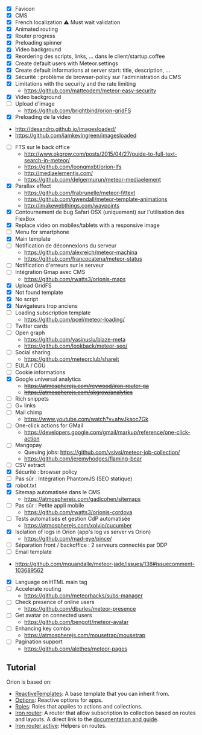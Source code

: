 - [X] Favicon
- [X] CMS
- [X] French localization :warning: Must wait validation
- [X] Animated routing
- [X] Router progress
- [X] Preloading spinner
- [X] Video background
- [X] Reordering des scripts, links, ... dans le client/startup.coffee
- [X] Create default users with Meteor.settings
- [X] Create default informations at server start: title, description, ...
- [X] Sécurité : problème de browser-policy sur l'administration du CMS
- [X] Limitations with the security and the rate limiting
  - https://github.com/matteodem/meteor-easy-security
- [X] Video background
- [ ] Upload d'image
  - https://github.com/brightbind/orion-gridFS
- [X] Preloading de la video
- http://desandro.github.io/imagesloaded/
- https://github.com/iamkevingreen/imagesloaded
- [ ] FTS sur le back office
  - http://www.okgrow.com/posts/2015/04/27/guide-to-full-text-search-in-meteor/
  - https://github.com/loongmxbt/orion-lfs
  - http://mediaelementjs.com/
  - https://github.com/delgermurun/meteor-mediaelement
- [X] Parallax effect
  - https://github.com/frabrunelle/meteor-fittext
  - https://github.com/gwendall/meteor-template-animations
  - http://imakewebthings.com/waypoints
- [X] Contournement de bug Safari OSX (uniquement) sur l'utilisation des FlexBox
- [X] Replace video on mobiles/tablets with a responsive image
- [ ] Menu for smartphone
- [X] Main template
- [ ] Notification de déconnexions du serveur
  - https://github.com/alexreich/meteor-machina
  - https://github.com/francocatena/meteor-status
- [ ] Notification d'erreurs sur le serveur
- [ ] Intégration Gmap avec CMS
  - https://github.com/rwatts3/orionjs-maps
- [X] Upload GridFS
- [X] Not found template
- [X] No script
- [X] Navigateurs trop anciens
- [ ] Loading subscription template
  - https://github.com/pcel/meteor-loading/
- [ ] Twitter cards
- [ ] Open graph
  - https://github.com/yasinuslu/blaze-meta
  - https://github.com/lookback/meteor-seo/
- [ ] Social sharing
  - https://github.com/meteorclub/shareit
- [ ] EULA / CGU
- [ ] Cookie informations
- [X] Google universal analytics
  - ~~https://atmospherejs.com/reywood/iron-router-ga~~
  - ~~https://atmospherejs.com/okgrow/analytics~~
- [ ] Rich snippets
- [ ] G+ links
- [ ] Mail chimp
  - https://www.youtube.com/watch?v=ahvJkaoc7Gk
- [ ] One-click actions for GMail
  - https://developers.google.com/gmail/markup/reference/one-click-action
- [ ] Mangopay
  - Queuing jobs: https://github.com/vsivsi/meteor-job-collection/
  - https://github.com/jeremyhodges/flaming-bear
- [ ] CSV extract
- [X] Sécurité : browser policy
- [ ] Pas sûr : Intégration PhantomJS (SEO statique)
- [X] robot.txt
- [X] Sitemap automatisée dans le CMS
  - https://atmospherejs.com/gadicohen/sitemaps
- [ ] Pas sûr : Petite appli mobile
  - https://github.com/rwatts3/orionjs-cordova
- [ ] Tests automatisés et gestion CdP automatisée
  - https://atmospherejs.com/xolvio/cucumber
- [X] Isolation of logs in Orion (app's log vs server vs Orion)
  - https://github.com/mad-eye/pince/
- [ ] Séparation front / backoffice : 2 serveurs connectés par DDP
- [ ] Email template
 - https://github.com/mquandalle/meteor-jade/issues/138#issuecomment-103689562
- [X] Language on HTML main tag
- [ ] Accelerate routing
  - https://github.com/meteorhacks/subs-manager
- [ ] Check presence of online users
  - https://github.com/dburles/meteor-presence
- [ ] Get avatar on connected users
  - https://github.com/bengott/meteor-avatar
- [ ] Enhancing key combo
  - https://atmospherejs.com/mousetrap/mousetrap
- [ ] Pagination support
  - https://github.com/alethes/meteor-pages

## Tutorial
Orion is based on:
- [ReactiveTemplates](https://github.com/nicolaslopezj/reactive-templates): A base template that you can inherit from.
- [Options](https://github.com/nicolaslopezj/options): Reactive options for apps.
- [Roles](https://github.com/nicolaslopezj/roles): Roles that applies to actions and collections.
- [Iron router](https://github.com/iron-meteor/iron-router): A router that allow subscription to collection based on routes and layouts. A direct link to the [documentation and guide](https://github.com/iron-meteor/iron-router/blob/devel/Guide.md).
- [Iron router active](https://github.com/zimme/meteor-iron-router-active): Helpers on routes.
